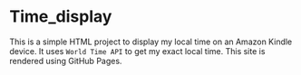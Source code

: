 # Time_display
This is a simple HTML project to display my local time on an Amazon Kindle device.
It uses `World Time API` to get my exact local time.
This site is rendered using GitHub Pages.
